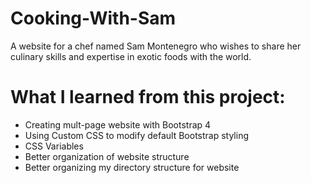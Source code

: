 # Cooking-With-Sam

A website for a chef named Sam Montenegro who wishes to share her culinary skills and expertise in exotic foods with the world.

# What I learned from this project:

- Creating mult-page website with Bootstrap 4
- Using Custom CSS to modify default Bootstrap styling
- CSS Variables
- Better organization of website structure
- Better organizing my directory structure for website
